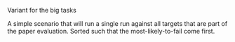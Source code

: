 Variant for the big tasks

A simple scenario that will run a single run against all targets that are part of the paper evaluation.
Sorted such that the most-likely-to-fail come first.